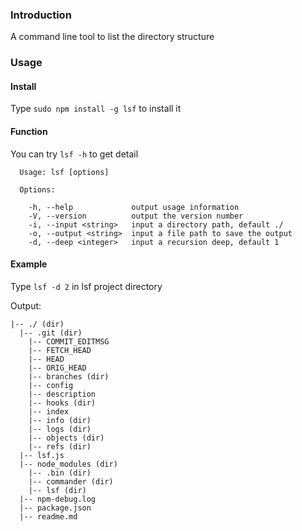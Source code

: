 ### Introduction
A command line tool to list the directory structure

### Usage
#### Install
Type `sudo npm install -g lsf` to install it
 
#### Function
You can try `lsf -h` to get detail

````
  Usage: lsf [options]

  Options:

    -h, --help             output usage information
    -V, --version          output the version number
    -i, --input <string>   input a directory path, default ./
    -o, --output <string>  input a file path to save the output
    -d, --deep <integer>   input a recursion deep, default 1
````

#### Example
Type `lsf -d 2` in lsf project directory

Output:

````
|-- ./ (dir)
  |-- .git (dir)
    |-- COMMIT_EDITMSG
    |-- FETCH_HEAD
    |-- HEAD
    |-- ORIG_HEAD
    |-- branches (dir)
    |-- config
    |-- description
    |-- hooks (dir)
    |-- index
    |-- info (dir)
    |-- logs (dir)
    |-- objects (dir)
    |-- refs (dir)
  |-- lsf.js
  |-- node_modules (dir)
    |-- .bin (dir)
    |-- commander (dir)
    |-- lsf (dir)
  |-- npm-debug.log
  |-- package.json
  |-- readme.md
````